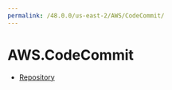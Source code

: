 ```yaml
---
permalink: /48.0.0/us-east-2/AWS/CodeCommit/
---
```


# AWS.CodeCommit



* [Repository](Repository.md)